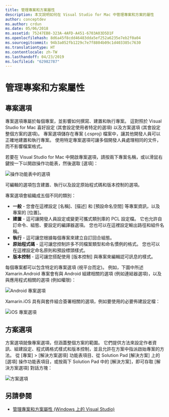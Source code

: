 ```yaml
---
title: 管理專案和方案屬性
description: 本文說明如何在 Visual Studio for Mac 中管理專案和方案的屬性
author: conceptdev
ms.author: crdun
ms.date: 05/06/2018
ms.assetid: 75247EB8-323A-4AFD-A451-6703A03D5D1F
ms.openlocfilehash: 8d6a45f8cdd46483dda5ef252a6235e7eb2f0a04
ms.sourcegitcommit: 94b3a052fb1229c7e7f8804b09c1d403385c7630
ms.translationtype: HT
ms.contentlocale: zh-TW
ms.lasthandoff: 04/23/2019
ms.locfileid: "62982787"
---
```

# <a name="managing-project-and-solution-properties"></a>管理專案和方案屬性

## <a name="project-options"></a>專案選項

專案選項專屬於每個專案，並影響如何撰寫、建置和執行專案。 這對照於 Visual Studio for Mac 喜好設定 (其會設定使用者特定的選項) 以及方案選項 (其會設定整個方案的選項)。 專案選項儲存在專案 (.csproj) 檔案中，讓其他開發人員可以正確地建置和執行專案。 使用特定專案選項可讓多個開發人員處理相同的文件，而不影響檔案格式。

若要在 Visual Studio for Mac 中開啟專案選項，請按兩下專案名稱，或以滑鼠右鍵按一下以開啟操作功能表，然後選取 [選項]：

![操作功能表中的選項](media/projects-and-solutions-image2.png)

可編輯的選項包含建置、執行以及設定原始程式碼和版本控制的選項。

專案選項會組織成五個不同的類別：

* **一般** - 您會在這裡設定 [名稱]、[描述] 和 [預設命名空間] 等專案資訊，以及專案的 [位置]。
* **建置** - 這可讓開發人員設定或變更可攜式類別庫的 PCL 設定檔。 它也允許自訂命令、組態、要設定的編譯器選項。 您也可以在這裡設定輸出路徑和組件名稱。
* **執行** - 這可讓您根據每個專案來建立自訂回合組態。
* **原始程式碼** - 這可讓您控制許多不同檔案類型和命名慣例的格式。 您也可以在這裡設定命名原則和預設標頭樣式。
* **版本控制** - 這可讓您搭配使用 [版本控制] 與專案來編輯認可訊息的樣式。

每個專案都可以包含特定的專案選項 (視平台而定)。 例如，下圖中所述 Xamarin.Android 專案會有與 Android 組建相關的選項 (例如連結器選項)，以及與應用程式相關的選項 (例如權限)：

![Android 專案選項](media/projects-and-solutions-image5.png)

Xamarin.iOS 具有與套件組合簽署相關的選項，例如要使用的必要佈建設定檔：

![iOS 專案選項](media/projects-and-solutions-image6.png)

## <a name="solution-options"></a>方案選項

方案選項就像專案選項，但涵蓋整個方案的範圍。 它們提供方法來設定作者資訊、組建設定、程式碼格式樣式和版本控制，並且允許在方案中指派啟始專案的方法。  從 [專案] > [解決方案選項] 功能表項目、從 Solution Pad [解決方案] 上的 [選項] 操作功能表項目，或按兩下 Solution Pad 中的 [解決方案]，即可存取 [解決方案選項] 對話方塊：

![方案選項](media/projects-and-solutions-image7.png)

## <a name="see-also"></a>另請參閱

* [管理專案和方案屬性 (Windows 上的 Visual Studio)](/visualstudio/ide/managing-project-and-solution-properties)